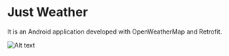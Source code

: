 # Just Weather
It is an Android application developed with OpenWeatherMap and Retrofit.

![Alt text](https://i.hizliresim.com/ODQMDQ.png?raw=true "Screenshot Just Weather")

